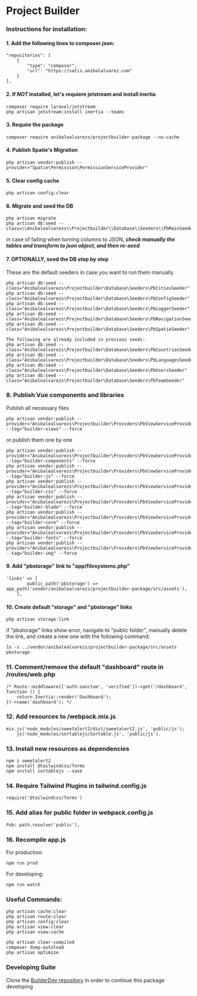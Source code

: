 # Project Builder

### Instructions for installation:

#### 1. Add the following lines to composer.json:
```
"repositories": [
    {
        "type": "composer",
        "url": "https://satis.anibalalvarez.com"
    }
],
```

#### 2. If ***NOT*** installed, let's requiere jetstream and install inertia
```
composer require laravel/jetstream
php artisan jetstream:install inertia --teams
```

#### 3. Require the package
```
composer require anibalealvarezs/projectbuilder-package --no-cache
```

#### 4. Publish Spatie's Migration
```
php artisan vendor:publish --provider="Spatie\Permission\PermissionServiceProvider"
```

#### 5. Clear config cache
```
php artisan config:clear
```

#### 6. Migrate and seed the DB
```
php artisan migrate
php artisan db:seed --class=\\Anibalealvarezs\\Projectbuilder\\Database\\Seeders\\PbMainSeeder
```
in case of failing when turning columns to JSON, ***check manually the tables and transform to json object, and then re-seed***

#### 7. OPTIONALLY, seed the DB step by step
These are the default seeders in case you want to run them manually
```
php artisan db:seed --class="Anibalealvarezs\Projectbuilder\Database\Seeders\PbCitiesSeeder"
php artisan db:seed --class="Anibalealvarezs\Projectbuilder\Database\Seeders\PbConfigSeeder"
php artisan db:seed --class="Anibalealvarezs\Projectbuilder\Database\Seeders\PbLoggerSeeder"
php artisan db:seed --class="Anibalealvarezs\Projectbuilder\Database\Seeders\PbNavigationSeeder"
php artisan db:seed --class="Anibalealvarezs\Projectbuilder\Database\Seeders\PbSpatieSeeder"

The following are already included in previous seeds:
php artisan db:seed --class="Anibalealvarezs\Projectbuilder\Database\Seeders\PbCountriesSeeder"
php artisan db:seed --class="Anibalealvarezs\Projectbuilder\Database\Seeders\PbLanguagesSeeder"
php artisan db:seed --class="Anibalealvarezs\Projectbuilder\Database\Seeders\PbUsersSeeder"
php artisan db:seed --class="Anibalealvarezs\Projectbuilder\Database\Seeders\PbTeamSeeder"
```

### 8. Publish Vue components and libraries
Publish all necessary files
```
php artisan vendor:publish --provider="Anibalealvarezs\Projectbuilder\Providers\PbViewServiceProvider" --tag="builder-views" --force
```
or publish them one by one
```
php artisan vendor:publish --provider="Anibalealvarezs\Projectbuilder\Providers\PbViewServiceProvider" --tag="builder-components" --force
php artisan vendor:publish --provider="Anibalealvarezs\Projectbuilder\Providers\PbViewServiceProvider" --tag="builder-js" --force
php artisan vendor:publish --provider="Anibalealvarezs\Projectbuilder\Providers\PbViewServiceProvider" --tag="builder-css" --force
php artisan vendor:publish --provider="Anibalealvarezs\Projectbuilder\Providers\PbViewServiceProvider" --tag="builder-blade" --force
php artisan vendor:publish --provider="Anibalealvarezs\Projectbuilder\Providers\PbViewServiceProvider" --tag="builder-core" --force
php artisan vendor:publish --provider="Anibalealvarezs\Projectbuilder\Providers\PbViewServiceProvider" --tag="builder-fonts" --force
php artisan vendor:publish --provider="Anibalealvarezs\Projectbuilder\Providers\PbViewServiceProvider" --tag="builder-img" --force
```

#### 9. Add "pbstorage" link to "app/filesystems.php"
```
'links' => [
        public_path('pbstorage') => app_path('vendor/anibalealvarezs/projectbuilder-package/src/assets'),
    ],
```

#### 10. Create default "storage" and "pbstorage" links
```
php artisan storage:link
```
if "pbstorage" links show error, navigate to "public folder", manually delete the link, and create a new one with the following command:
```
ln -s ../vendor/anibalealvarezs/projectbuilder-package/src/assets pbstorage
```

### 11. Comment/remove the default "dashboard" route in /routes/web.php
```
/* Route::middleware(['auth:sanctum', 'verified'])->get('/dashboard', function () {
    return Inertia::render('Dashboard');
})->name('dashboard'); */
```

### 12. Add resources to /webpack.mix.js
```
mix.js('node_modules/sweetalert2/dist/sweetalert2.js', 'public/js');
    js('node_modules/sortablejs/Sortable.js', 'public/js').
```

### 13. Install new resources as dependencies
```
npm i sweetalert2
npm install @tailwindcss/forms
npm install sortablejs --save
```

### 14. Require Tailwind Plugins in tailwind.config.js
```
require('@tailwindcss/forms')
```

### 15. Add alias for public folder in webpack.config.js
```
Pub: path.resolve('public'),
```

### 16. Recompile app.js
For production:
```
npm run prod
```
For developing:
```
npm run watch
```

### Useful Commands:

```
php artisan cache:clear
php artisan route:clear
php artisan config:clear
php artisan view:clear
php artisan view:cache

php artisan clear-compiled
composer dump-autoload
php artisan optimize
```

### Developing Suite

Clone the <a href="https://github.com/anibalealvarezs/builderdev">BuilderDev repository</a> in order to continue this package developing
